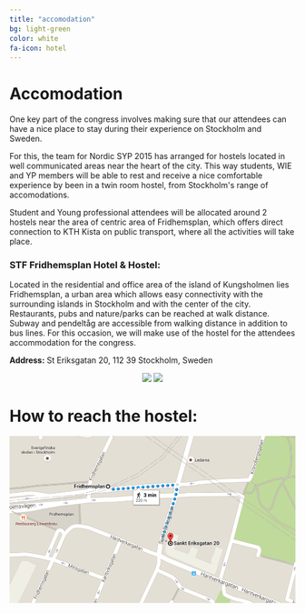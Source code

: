 ```yaml
---
title: "accomodation"
bg: light-green
color: white
fa-icon: hotel
---
```


# Accomodation

One key part of the congress involves making sure that our attendees can have a nice place to stay during their 
experience on Stockholm and Sweden.

For this, the team for Nordic SYP 2015 has arranged for hostels located in well communicated areas near the heart of 
the city. This way students, WIE and YP members will be able to rest and receive a nice comfortable experience by 
been in a twin room hostel, from Stockholm's range of accomodations.

Student and Young professional attendees will be allocated around 2 hostels near the area of centric area of 
Fridhemsplan, which offers direct connection to KTH Kista on public transport, where all the activities will take 
place.

### STF Fridhemsplan Hotel & Hostel:

Located in the residential and office area of the island of Kungsholmen lies Fridhemsplan, a urban area which allows 
easy connectivity with the surrounding islands in Stockholm and with the center of the city. Restaurants, pubs and 
nature/parks can be reached at walk distance. Subway and pendeltåg are accessible from walking distance in addition 
to bus lines. For this occasion, we will make use of the hostel for the attendees accommodation for the congress.

__Address:__ St Eriksgatan 20, 112 39 Stockholm, Sweden

<div style="text-align: center">
<span>
<img src="http://www.fridhemsplan.se/wp-content/gallery/moderate-dubbelrum/fridhemsplan_2965.jpg">
</span>

<span>
<img src="http://www.fridhemsplan.se/wp-content/gallery/dubbelrum/fridhemsplan_2846.jpg">
</span>
</div>



# How to reach the hostel:

<div style="text-align: center">
<span>
<img src="img/Way_to_hostel.png">
</span>
</div>
